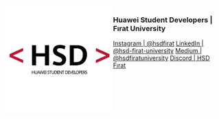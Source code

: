
<img align="left" width="250" height="250" src="https://raw.githubusercontent.com/hsdfirat/.github/main/images/hsd.webp">

### Huawei Student Developers | Fırat University

[Instagram | @hsdfirat](https://instagram.com/hsdfirat)
[LinkedIn | @hsd-firat-university](https://www.linkedin.com/in/hsd-firat-university)
[Medium | @hsdfiratuniversity](https://medium.com/@hsdfiratuniversity)
[Discord | HSD Fırat](https://discord.gg/NTpCX5vh4B)
